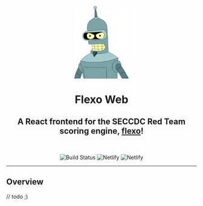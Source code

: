 <div align="center">

<img src="./public/flexo.png" align="center" width="144px" heigh="222px" />

# Flexo Web

## A React frontend for the SECCDC Red Team scoring engine, [flexo](https;//github.com/seccdc/flexo)!

</div>

<br/>

<div align="center">

![Build Status](https://github.com/parsec/flexo-web/actions/workflows/build_react.yml/badge.svg)
![Netlify](https://img.shields.io/netlify/55674218-e8cf-4acb-97aa-73fdeab6dc67?label=Netlify%20Prod&logo=netlify&style=for-the-badge)
![Netlify](https://img.shields.io/netlify/2c161edd-9612-4660-99f9-36ed62b6cfbf?label=Netlify%20Prod&logo=netlify&style=for-the-badge)

</div>

---

## Overview

// todo ;)
